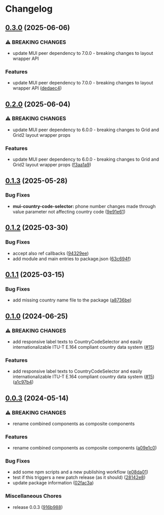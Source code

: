 # Changelog

## [0.3.0](https://github.com/jariikonen/mui-country-code-selector/compare/mui-country-code-selector-v0.2.0...mui-country-code-selector-v0.3.0) (2025-06-06)


### ⚠ BREAKING CHANGES

* update MUI peer dependency to 7.0.0 - breaking changes to layout wrapper API

### Features

* update MUI peer dependency to 7.0.0 - breaking changes to layout wrapper API ([dedaec4](https://github.com/jariikonen/mui-country-code-selector/commit/dedaec4fb401ff7de7ce7e09e6dbcfece4566b6e))

## [0.2.0](https://github.com/jariikonen/mui-country-code-selector/compare/mui-country-code-selector-v0.1.3...mui-country-code-selector-v0.2.0) (2025-06-04)


### ⚠ BREAKING CHANGES

* update MUI peer dependency to 6.0.0 - breaking changes to Grid and Grid2 layout wrapper props

### Features

* update MUI peer dependency to 6.0.0 - breaking changes to Grid and Grid2 layout wrapper props ([f3aa1a9](https://github.com/jariikonen/mui-country-code-selector/commit/f3aa1a9c99d115ce1584309214f71963dc4fa432))

## [0.1.3](https://github.com/jariikonen/mui-country-code-selector/compare/mui-country-code-selector-v0.1.2...mui-country-code-selector-v0.1.3) (2025-05-28)


### Bug Fixes

* **mui-country-code-selector:** phone number changes made through value parameter not affecting country code ([9e91e61](https://github.com/jariikonen/mui-country-code-selector/commit/9e91e61136eb3baf19f40f0e7ca44789b31820f5))

## [0.1.2](https://github.com/jariikonen/mui-country-code-selector/compare/mui-country-code-selector-v0.1.1...mui-country-code-selector-v0.1.2) (2025-03-30)


### Bug Fixes

* accept also ref callbacks ([94329ee](https://github.com/jariikonen/mui-country-code-selector/commit/94329eebc7d6b769a351833775ac2248403c33df))
* add module and main entries to package.json ([63c694f](https://github.com/jariikonen/mui-country-code-selector/commit/63c694f3cd535ac4251eab0326ba59e802be440e))

## [0.1.1](https://github.com/jariikonen/mui-country-code-selector/compare/mui-country-code-selector-v0.1.0...mui-country-code-selector-v0.1.1) (2025-03-15)


### Bug Fixes

* add missing country name file to the package ([a8736be](https://github.com/jariikonen/mui-country-code-selector/commit/a8736be4b5aa0941b3610e519f657b2c0c350555))

## [0.1.0](https://github.com/jariikonen/mui-country-code-selector/compare/mui-country-code-selector-v0.0.3...mui-country-code-selector-v0.1.0) (2024-06-25)


### ⚠ BREAKING CHANGES

* add responsive label texts to CountryCodeSelector and easily internationalizable ITU-T E.164 compliant country data system ([#15](https://github.com/jariikonen/mui-country-code-selector/issues/15))

### Features

* add responsive label texts to CountryCodeSelector and easily internationalizable ITU-T E.164 compliant country data system ([#15](https://github.com/jariikonen/mui-country-code-selector/issues/15)) ([a1c97b4](https://github.com/jariikonen/mui-country-code-selector/commit/a1c97b45f2b0adaeb8a00cb81737c1b7a23a2470))

## [0.0.3](https://github.com/jariikonen/mui-country-code-selector/compare/mui-country-code-selector-v0.0.2...mui-country-code-selector-v0.0.3) (2024-05-14)


### ⚠ BREAKING CHANGES

* rename combined components as composite components

### Features

* rename combined components as composite components ([a09e1c0](https://github.com/jariikonen/mui-country-code-selector/commit/a09e1c078e7623c9e3b1115b0e82fd08db41486f))


### Bug Fixes

* add some npm scripts and a new publishing workflow ([e08da01](https://github.com/jariikonen/mui-country-code-selector/commit/e08da0133bb74bee7e82f824db8a1a462cb44519))
* test if this triggers a new patch release (as it should) ([28142e8](https://github.com/jariikonen/mui-country-code-selector/commit/28142e869d546f6376ccc6d85fc9179a48f39fa6))
* update package information ([02fac3a](https://github.com/jariikonen/mui-country-code-selector/commit/02fac3aee0e74271f8f2c8a20191e51395730cb4))


### Miscellaneous Chores

* release 0.0.3 ([916b988](https://github.com/jariikonen/mui-country-code-selector/commit/916b98809c41d33e53a64a4f2a461de883e772e6))
